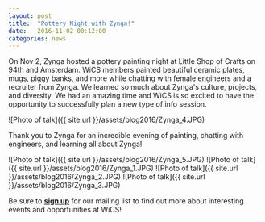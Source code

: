 ```yaml
---
layout: post
title:  "Pottery Night with Zynga!"
date:   2016-11-02 00:12:00
categories: news
---
```


On Nov 2, Zynga hosted a pottery painting night at Little Shop of Crafts on 94th and Amsterdam. WiCS members painted beautiful ceramic plates, mugs, piggy banks, and more while chatting with female engineers and a recruiter from Zynga. We learned so much about Zynga's culture, projects, and diversity. We had an amazing time and WiCS is so excited to have the opportunity to successfully plan a new type of info session. 

![Photo of talk]({{ site.url }}/assets/blog2016/Zynga_4.JPG)

Thank you to Zynga for an incredible evening of painting, chatting with engineers, and learning all about Zynga! 

![Photo of talk]({{ site.url }}/assets/blog2016/Zynga_5.JPG)
![Photo of talk]({{ site.url }}/assets/blog2016/Zynga_1.JPG)
![Photo of talk]({{ site.url }}/assets/blog2016/Zynga_2.JPG)
![Photo of talk]({{ site.url }}/assets/blog2016/Zynga_3.JPG)



Be sure to [**sign up**][mailinglist] for our mailing list to find out more about interesting events and opportunities at WiCS!

[mailinglist]: http://columbia.us9.list-manage.com/subscribe?u=4c6a1c710f8ab9cce10272368&id=593b5faa43

